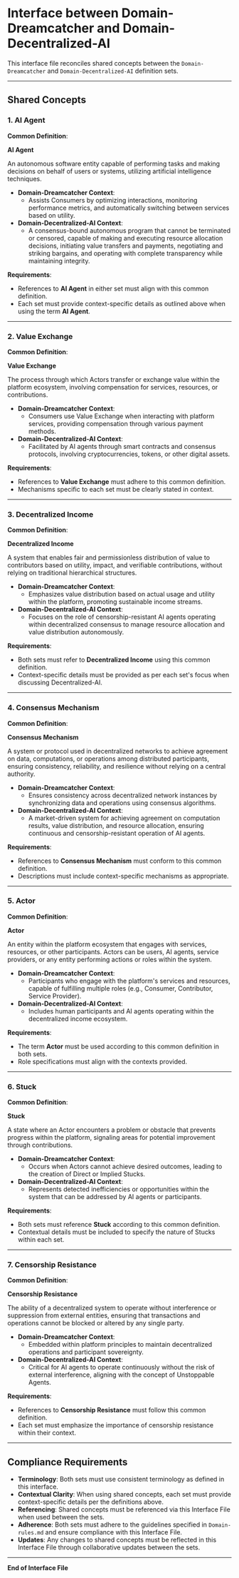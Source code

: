 # Interface between Domain-Dreamcatcher and Domain-Decentralized-AI

This interface file reconciles shared concepts between the `Domain-Dreamcatcher` and `Domain-Decentralized-AI` definition sets.

---

## Shared Concepts

### 1. AI Agent

**Common Definition**:

**AI Agent**

An autonomous software entity capable of performing tasks and making decisions on behalf of users or systems, utilizing artificial intelligence techniques.

- **Domain-Dreamcatcher Context**:
  - Assists Consumers by optimizing interactions, monitoring performance metrics, and automatically switching between services based on utility.
- **Domain-Decentralized-AI Context**:
  - A consensus-bound autonomous program that cannot be terminated or censored, capable of making and executing resource allocation decisions, initiating value transfers and payments, negotiating and striking bargains, and operating with complete transparency while maintaining integrity.

**Requirements**:

- References to **AI Agent** in either set must align with this common definition.
- Each set must provide context-specific details as outlined above when using the term **AI Agent**.

---

### 2. Value Exchange

**Common Definition**:

**Value Exchange**

The process through which Actors transfer or exchange value within the platform ecosystem, involving compensation for services, resources, or contributions.

- **Domain-Dreamcatcher Context**:
  - Consumers use Value Exchange when interacting with platform services, providing compensation through various payment methods.
- **Domain-Decentralized-AI Context**:
  - Facilitated by AI agents through smart contracts and consensus protocols, involving cryptocurrencies, tokens, or other digital assets.

**Requirements**:

- References to **Value Exchange** must adhere to this common definition.
- Mechanisms specific to each set must be clearly stated in context.

---

### 3. Decentralized Income

**Common Definition**:

**Decentralized Income**

A system that enables fair and permissionless distribution of value to contributors based on utility, impact, and verifiable contributions, without relying on traditional hierarchical structures.

- **Domain-Dreamcatcher Context**:
  - Emphasizes value distribution based on actual usage and utility within the platform, promoting sustainable income streams.
- **Domain-Decentralized-AI Context**:
  - Focuses on the role of censorship-resistant AI agents operating within decentralized consensus to manage resource allocation and value distribution autonomously.

**Requirements**:

- Both sets must refer to **Decentralized Income** using this common definition.
- Context-specific details must be provided as per each set's focus when discussing Decentralized-AI.

---

### 4. Consensus Mechanism

**Common Definition**:

**Consensus Mechanism**

A system or protocol used in decentralized networks to achieve agreement on data, computations, or operations among distributed participants, ensuring consistency, reliability, and resilience without relying on a central authority.

- **Domain-Dreamcatcher Context**:
  - Ensures consistency across decentralized network instances by synchronizing data and operations using consensus algorithms.
- **Domain-Decentralized-AI Context**:
  - A market-driven system for achieving agreement on computation results, value distribution, and resource allocation, ensuring continuous and censorship-resistant operation of AI agents.

**Requirements**:

- References to **Consensus Mechanism** must conform to this common definition.
- Descriptions must include context-specific mechanisms as appropriate.

---

### 5. Actor

**Common Definition**:

**Actor**

An entity within the platform ecosystem that engages with services, resources, or other participants. Actors can be users, AI agents, service providers, or any entity performing actions or roles within the system.

- **Domain-Dreamcatcher Context**:
  - Participants who engage with the platform's services and resources, capable of fulfilling multiple roles (e.g., Consumer, Contributor, Service Provider).
- **Domain-Decentralized-AI Context**:
  - Includes human participants and AI agents operating within the decentralized income ecosystem.

**Requirements**:

- The term **Actor** must be used according to this common definition in both sets.
- Role specifications must align with the contexts provided.

---

### 6. Stuck

**Common Definition**:

**Stuck**

A state where an Actor encounters a problem or obstacle that prevents progress within the platform, signaling areas for potential improvement through contributions.

- **Domain-Dreamcatcher Context**:
  - Occurs when Actors cannot achieve desired outcomes, leading to the creation of Direct or Implied Stucks.
- **Domain-Decentralized-AI Context**:
  - Represents detected inefficiencies or opportunities within the system that can be addressed by AI agents or participants.

**Requirements**:

- Both sets must reference **Stuck** according to this common definition.
- Contextual details must be included to specify the nature of Stucks within each set.

---

### 7. Censorship Resistance

**Common Definition**:

**Censorship Resistance**

The ability of a decentralized system to operate without interference or suppression from external entities, ensuring that transactions and operations cannot be blocked or altered by any single party.

- **Domain-Dreamcatcher Context**:
  - Embedded within platform principles to maintain decentralized operations and participant sovereignty.
- **Domain-Decentralized-AI Context**:
  - Critical for AI agents to operate continuously without the risk of external interference, aligning with the concept of Unstoppable Agents.

**Requirements**:

- References to **Censorship Resistance** must follow this common definition.
- Each set must emphasize the importance of censorship resistance within their context.

---

## Compliance Requirements

- **Terminology**: Both sets must use consistent terminology as defined in this interface.
- **Contextual Clarity**: When using shared concepts, each set must provide context-specific details per the definitions above.
- **Referencing**: Shared concepts must be referenced via this Interface File when used between the sets.
- **Adherence**: Both sets must adhere to the guidelines specified in `Domain-rules.md` and ensure compliance with this Interface File.
- **Updates**: Any changes to shared concepts must be reflected in this Interface File through collaborative updates between the sets.

---

**End of Interface File** 